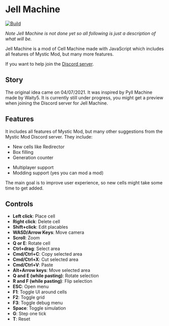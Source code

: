# Jell Machine
[![Build](https://github.com/blaumeise20/jell-machine/actions/workflows/main.yml/badge.svg?branch=master)](https://github.com/jerbear2008/jell-machine/actions/workflows/main.yml)

*Note Jell Machine is not done yet so all following is just a description of what will be.*

Jell Machine is a mod of Cell Machine made with JavaScript which includes all features of Mystic Mod, but many more features.

If you want to help join the [Discord server](https://discord.gg/4aArDTsPJb).

## Story

The original idea came on 04/07/2021. It was inspired by Pyll Machine made by Waity5. It is currently still under progress, you might get a preview when joining the Discord server for Jell Machine.

## Features

It includes all features of Mystic Mod, but many other suggestions from the Mystic Mod Discord server. They include:

* New cells like Redirector
* Box filling
* Generation counter
<!-- * Very important: loading from and saving into files -->
<!-- * Infinite grid -->
<!-- * Open multiple levels at once -->
* Multiplayer support
* Modding support (yes you can mod a mod)

The main goal is to improve user experience, so new cells might take some time to get added.

## Controls
* **Left click**: Place cell
* **Right click**: Delete cell
* **Shift+click**: Edit placables
* **WASD/Arrow Keys**: Move camera
* **Scroll**: Zoom
* **Q or E**: Rotate cell
* **Ctrl+drag**: Select area
* **Cmd/Ctrl+C**: Copy selected area
* **Cmd/Ctrl+X**: Cut selected area
* **Cmd/Ctrl+V**: Paste
* **Alt+Arrow keys**: Move selected area
* **Q and E (while pasting)**: Rotate selection
* **R and F (while pasting)**: Flip selection
* **ESC**: Open menu
* **F1**: Toggle UI around cells
* **F2**: Toggle grid
* **F3**: Toggle debug menu
* **Space**: Toggle simulation
* **G**: Step one tick
* **T**: Reset
